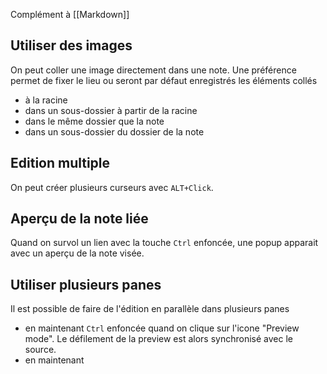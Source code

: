 Complément à [[Markdown]]
## Utiliser des images

On peut coller une image directement dans une note. Une préférence permet de fixer le lieu ou seront par défaut enregistrés les éléments collés
- à la racine
- dans un sous-dossier à partir de la racine
- dans le même dossier que la note
- dans un sous-dossier du dossier de la note
## Edition multiple
On peut créer plusieurs curseurs avec `ALT+Click`.

## Aperçu de la note liée
Quand on survol un lien avec la touche `Ctrl` enfoncée, une popup apparait avec un aperçu de la note visée.

## Utiliser plusieurs panes

Il est possible de faire de l'édition en parallèle dans plusieurs panes
- en maintenant `Ctrl` enfoncée quand on clique sur l'icone "Preview mode". Le défilement de la preview est alors synchronisé avec le source.
- en maintenant 




